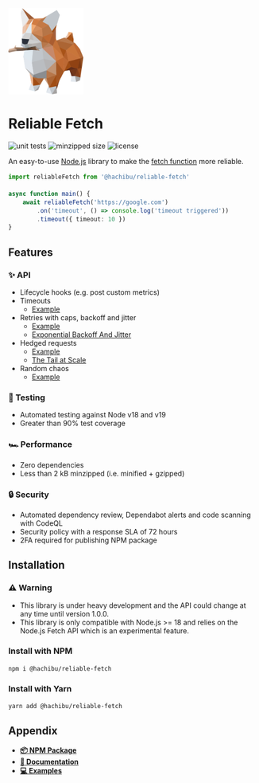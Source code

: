 <img src="https://raw.githubusercontent.com/hachibu/reliable-fetch/main/images/reliable-fetch-logo.svg" width="30%">

# Reliable Fetch

![unit tests](https://img.shields.io/github/workflow/status/hachibu/reliable-fetch/unit-tests/main?label=unit-tests)
![minzipped size](https://img.shields.io/bundlephobia/minzip/@hachibu/reliable-fetch)
![license](https://img.shields.io/github/license/hachibu/reliable-fetch?color=blue)

An easy-to-use [Node.js](https://nodejs.org/en/) library to make the [fetch function](https://developer.mozilla.org/en-US/docs/Web/API/fetch) more reliable.

```ts
import reliableFetch from '@hachibu/reliable-fetch'

async function main() {
    await reliableFetch('https://google.com')
        .on('timeout', () => console.log('timeout triggered'))
        .timeout({ timeout: 10 })
}
```

## Features

### ✨️ API

-   Lifecycle hooks (e.g. post custom metrics)
-   Timeouts
    -   [Example](https://github.com/hachibu/reliable-fetch/blob/main/examples/timeout.ts)
-   Retries with caps, backoff and jitter
    -   [Example](https://github.com/hachibu/reliable-fetch/blob/main/examples/retry.ts)
    -   [Exponential Backoff And Jitter](https://aws.amazon.com/blogs/architecture/exponential-backoff-and-jitter)
-   Hedged requests
    -   [Example](https://github.com/hachibu/reliable-fetch/blob/main/examples/hedge.ts)
    -   [The Tail at Scale](https://courses.cs.duke.edu//cps296.4/fall13/838-CloudPapers/dean_longtail.pdf)
-   Random chaos
    -   [Example](https://github.com/hachibu/reliable-fetch/blob/main/examples/chaos.ts)

### 🧪 Testing

-   Automated testing against Node v18 and v19
-   Greater than 90% test coverage

### 🏎️ Performance

-   Zero dependencies
-   Less than 2 kB minzipped (i.e. minified + gzipped)

### 🔒 Security

-   Automated dependency review, Dependabot alerts and code scanning with CodeQL
-   Security policy with a response SLA of 72 hours
-   2FA required for publishing NPM package

## Installation

### ⚠️ Warning

-   This library is under heavy development and the API could change at any time until version 1.0.0.
-   This library is only compatible with Node.js >= 18 and relies on the Node.js Fetch API which is an experimental feature.

### Install with NPM

```
npm i @hachibu/reliable-fetch
```

### Install with Yarn

```
yarn add @hachibu/reliable-fetch
```

## Appendix

-   **[📦 NPM Package](https://www.npmjs.com/package/@hachibu/reliable-fetch)**
-   **[📖 Documentation](https://hachibu.github.io/reliable-fetch)**
-   **[💻 Examples](https://github.com/hachibu/reliable-fetch/tree/main/examples)**
